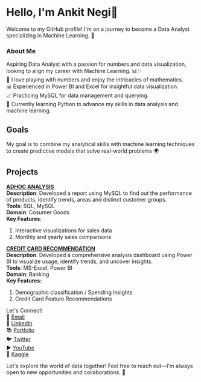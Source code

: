 # Hello, I'm Ankit Negi👋   
Welcome to my GitHub profile! I'm on a journey to become a Data Analyst specializing in Machine Learning. 🌟  


### About Me  
Aspiring Data Analyst with a passion for numbers and data visualization, looking to align my career with Machine Learning. 📊✨  
🧮 I love playing with numbers and enjoy the intricacies of mathematics.  
📊 Experienced in Power BI and Excel for insightful data visualization.  
📈 Practicing MySQL for data management and querying.  
🌱 Currently learning Python to advance my skills in data analysis and machine learning.  

## Goals
My goal is to combine my analytical skills with machine learning techniques to create predictive models that solve real-world problems 🌍    

## Projects  
**[ADHOC ANALYSIS](https://github.com/iankitnegi/SQL_AdHoc_Analysis_Project)**  
**Description**: Developed a report using MySQL to find out the performance of products, identify trends, areas and distinct customer groups.  
**Tools**: SQL, MySQL    
**Domain**: Cosumer Goods   
**Key Features**: 
1. Interactive visualizations for sales data
2. Monthly and yearly sales comparisons   

**[CREDIT CARD RECOMMENDATION](https://github.com/iankitnegi/PowerBI_Banking_Project)**  
**Description**: Developed a comprehensive analysis dashboard using Power BI to visualize usage, identify trends, and uncover insights.  
**Tools**: MS-Excel, Power BI    
**Domain**: Banking  
**Key Features:** 
1. Demographic classification / Spending Insights
2. Credit Card Feature Recommendations

Let's Connect!   
📧 [Email](ankitnegi996@rocketmail.com)   
💼 [LinkedIn](https://www.linkedin.com/in/iankitnegi/)  
📚 [Portfolio](https://codebasics.io/portfolio/Ankit-Negi)  
🐦 [Twitter](https://x.com/rajputankitnegi)   
▶️ [YouTube](https://www.youtube.com/@rajputankitnegi)  
🧩 [Kaggle](https://www.kaggle.com/rajputankitnegi)  

Let's explore the world of data together! Feel free to reach out—I'm always open to new opportunities and collaborations. 🚀

